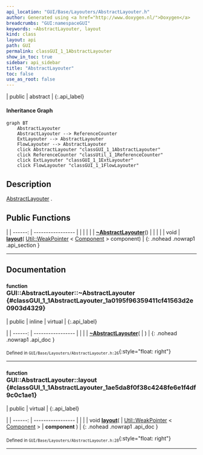 ```yaml
---
api_location: "GUI/Base/Layouters/AbstractLayouter.h"
author: Generated using <a href="http://www.doxygen.nl/">Doxygen</a>
breadcrumbs: "GUI:namespaceGUI"
keywords: ~AbstractLayouter, layout
kind: class
layout: api
path: GUI
permalink: classGUI_1_1AbstractLayouter
show_in_toc: true
sidebar: api_sidebar
title: "AbstractLayouter"
toc: false
use_as_root: false
---
```


| public | abstract |
{:.api_label}

#### Inheritance Graph

```mermaid
graph BT
	AbstractLayouter
	AbstractLayouter --> ReferenceCounter
	ExtLayouter --> AbstractLayouter
	FlowLayouter --> AbstractLayouter
	click AbstractLayouter "classGUI_1_1AbstractLayouter"
	click ReferenceCounter "classUtil_1_1ReferenceCounter"
	click ExtLayouter "classGUI_1_1ExtLayouter"
	click FlowLayouter "classGUI_1_1FlowLayouter"
```

## Description

[AbstractLayouter](classGUI_1_1AbstractLayouter) .



## Public Functions

|
| ------: | ----------------- |
|  | |
|  | **[~AbstractLayouter](#classGUI_1_1AbstractLayouter_1a0195f96359411cf41563d2e0903d4329)**() |
|  | |
| void | **[layout](#classGUI_1_1AbstractLayouter_1ae5da8f0f38c4248fe6e1f4df9c0c1ae1)**( [Util::WeakPointer](classUtil_1_1WeakPointer) < [Component](classGUI_1_1Component) > component) |
{: .nohead .nowrap1 .api_section }


-------------------------------------------------------------------

## Documentation

### <small>function</small><br/> GUI::AbstractLayouter::~AbstractLayouter {#classGUI_1_1AbstractLayouter_1a0195f96359411cf41563d2e0903d4329}

| public | inline | virtual |
{:.api_label}

|
| ------: | ----------------- |
|  |
|  **[~AbstractLayouter](#classGUI_1_1AbstractLayouter_1a0195f96359411cf41563d2e0903d4329)**( |  ) |
{: .nohead .nowrap1 .api_doc }





<sub>Defined in `GUI/Base/Layouters/AbstractLayouter.h:26`</sub>{:style="float: right"}

-------------------------------------------------------------------

### <small>function</small><br/> GUI::AbstractLayouter::layout {#classGUI_1_1AbstractLayouter_1ae5da8f0f38c4248fe6e1f4df9c0c1ae1}

| public | virtual |
{:.api_label}

|
| ------: | ----------------- |
|  |
| void **[layout](#classGUI_1_1AbstractLayouter_1ae5da8f0f38c4248fe6e1f4df9c0c1ae1)**( |  [Util::WeakPointer](classUtil_1_1WeakPointer) < [Component](classGUI_1_1Component) > | **component** ) |
{: .nohead .nowrap1 .api_doc }





<sub>Defined in `GUI/Base/Layouters/AbstractLayouter.h:28`</sub>{:style="float: right"}

-------------------------------------------------------------------


